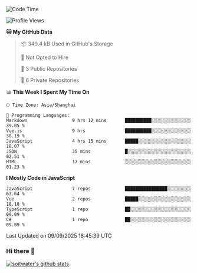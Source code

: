 <!--START_SECTION:waka-->
![Code Time](http://img.shields.io/badge/Code%20Time-5%2C504%20hrs%2052%20mins-blue)

![Profile Views](http://img.shields.io/badge/Profile%20Views-0-blue)

**🐱 My GitHub Data** 

> 📦 349.4 kB Used in GitHub's Storage 
 > 
> 🚫 Not Opted to Hire
 > 
> 📜 3 Public Repositories 
 > 
> 🔑 6 Private Repositories 
 > 
📊 **This Week I Spent My Time On** 

```text
🕑︎ Time Zone: Asia/Shanghai

💬 Programming Languages: 
Markdown                 9 hrs 12 mins       ██████████░░░░░░░░░░░░░░░   39.05 % 
Vue.js                   9 hrs               ██████████░░░░░░░░░░░░░░░   38.19 % 
JavaScript               4 hrs 15 mins       █████░░░░░░░░░░░░░░░░░░░░   18.07 % 
JSON                     35 mins             █░░░░░░░░░░░░░░░░░░░░░░░░   02.51 % 
HTML                     17 mins             ░░░░░░░░░░░░░░░░░░░░░░░░░   01.23 % 
```

**I Mostly Code in JavaScript** 

```text
JavaScript               7 repos             ████████████████░░░░░░░░░   63.64 % 
Vue                      2 repos             █████░░░░░░░░░░░░░░░░░░░░   18.18 % 
TypeScript               1 repo              ██░░░░░░░░░░░░░░░░░░░░░░░   09.09 % 
C#                       1 repo              ██░░░░░░░░░░░░░░░░░░░░░░░   09.09 % 
```




 Last Updated on 09/09/2025 18:45:39 UTC
<!--END_SECTION:waka-->

### Hi there 👋
[![soitwater's github stats](https://github-readme-stats.vercel.app/api?username=soitwater)](https://github.com/soitwater/github-readme-stats)
